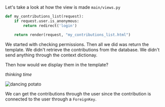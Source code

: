 Let's take a look at how the view is made
`main/views.py`
```python
def my_contributions_list(request):
	if request.user.is_anonymous:
		return redirect('login')

	return render(request, "my_contributions_list.html")
```

We started with checking permissions. Then all we did was return the template. 
We didn't retrieve the contributions from the database.
We didn't send anything through the context dictionay.

Then how would we display them in the template?

*thinking time*

![dancing potato](https://media1.tenor.com/images/61497871ab091f01703a3f1a624fb3c4/tenor.gif?itemid=11684043)

We can get the contributions through the user since the contribution is connected to the user through a `ForeignKey`.
